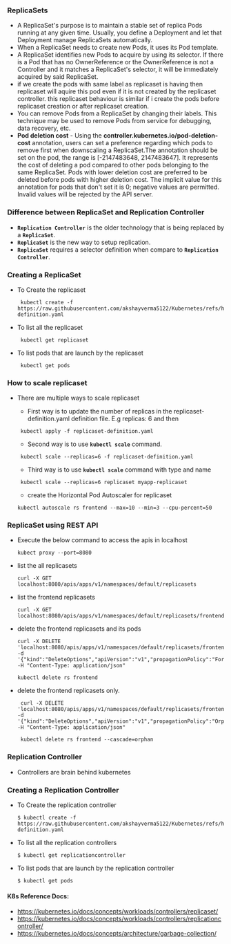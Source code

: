 ### ReplicaSets
- A ReplicaSet's purpose is to maintain a stable set of replica Pods running at any given time. Usually, you define a Deployment and let that Deployment manage ReplicaSets automatically.
- When a ReplicaSet needs to create new Pods, it uses its Pod template.
- A ReplicaSet identifies new Pods to acquire by using its selector. If there is a Pod that has no OwnerReference or the OwnerReference is not a Controller and it matches a ReplicaSet's selector, it will be immediately acquired by said ReplicaSet.
- if we create the pods with same label as replicaset is having then replicaset will aquire this pod even if it is not created by the replicaset controller. this replicaset behaviour is similar if i create the pods before replicaset creation or after replicaset creation.
- You can remove Pods from a ReplicaSet by changing their labels. This technique may be used to remove Pods from service for debugging, data recovery, etc.
- **Pod deletion cost** - Using the **controller.kubernetes.io/pod-deletion-cost** annotation, users can set a preference regarding which pods to remove first when downscaling a ReplicaSet.The annotation should be set on the pod, the range is [-2147483648, 2147483647]. It represents the cost of deleting a pod compared to other pods belonging to the same ReplicaSet. Pods with lower deletion cost are preferred to be deleted before pods with higher deletion cost. The implicit value for this annotation for pods that don't set it is 0; negative values are permitted. Invalid values will be rejected by the API server.
  
### Difference between ReplicaSet and Replication Controller
- **`Replication Controller`** is the older technology that is being replaced by a **`ReplicaSet`**.
- **`ReplicaSet`** is the new way to setup replication.
- **`ReplicaSet`** requires a selector definition when compare to **`Replication Controller`**.
  
### Creating a ReplicaSet
     
  - To Create the replicaset
    ```
     kubectl create -f https://raw.githubusercontent.com/akshayverma5122/Kubernetes/refs/heads/master/cka/core%20concept/manifest/replicaset-definition.yaml
    ```
  - To list all the replicaset
    ```
     kubectl get replicaset
    ```
  - To list pods that are launch by the replicaset
    ```
     kubectl get pods
    ```
### How to scale replicaset
- There are multiple ways to scale replicaset
  - First way is to update the number of replicas in the replicaset-definition.yaml definition file. E.g replicas: 6 and then 

  ```
   kubectl apply -f replicaset-definition.yaml
  ```
  - Second way is to use **`kubectl scale`** command.
  ```
   kubectl scale --replicas=6 -f replicaset-definition.yaml
  ```
  - Third way is to use **`kubectl scale`** command with type and name
  ```
   kubectl scale --replicas=6 replicaset myapp-replicaset
  ```
  - create the Horizontal Pod Autoscaler for replicaset
  ```
  kubectl autoscale rs frontend --max=10 --min=3 --cpu-percent=50

### ReplicaSet using REST API
- Execute the below command to access the apis in localhost
  ```
  kubect proxy --port=8080
  ```
- list the all replicasets
  ```
  curl -X GET localhost:8080/apis/apps/v1/namespaces/default/replicasets
  ```
- list the frontend replicasets
  ```
  curl -X GET localhost:8080/apis/apps/v1/namespaces/default/replicasets/frontend
  ```
- delete the frontend replicasets and its pods 
  ```
  curl -X DELETE  'localhost:8080/apis/apps/v1/namespaces/default/replicasets/frontend'   -d '{"kind":"DeleteOptions","apiVersion":"v1","propagationPolicy":"Foreground"}'   -H "Content-Type: application/json"

  kubectl delete rs frontend
  ```
- delete the frontend replicasets only.
  ```
   curl -X DELETE  'localhost:8080/apis/apps/v1/namespaces/default/replicasets/frontend' -d '{"kind":"DeleteOptions","apiVersion":"v1","propagationPolicy":"Orphan"}' -H "Content-Type: application/json"

   kubectl delete rs frontend --cascade=orphan
  ```    
### Replication Controller 
- Controllers are brain behind kubernetes
  
### Creating a Replication Controller
  - To Create the replication controller
    ```
    $ kubectl create -f https://raw.githubusercontent.com/akshayverma5122/Kubernetes/refs/heads/master/cka/core%20concept/manifest/replicaset-definition.yaml
    ```
  - To list all the replication controllers
    ```
    $ kubectl get replicationcontroller
    ```
  - To list pods that are launch by the replication controller
    ```
    $ kubectl get pods
    ```    
#### K8s Reference Docs:
- https://kubernetes.io/docs/concepts/workloads/controllers/replicaset/
- https://kubernetes.io/docs/concepts/workloads/controllers/replicationcontroller/
- https://kubernetes.io/docs/concepts/architecture/garbage-collection/
